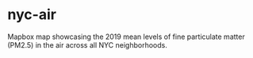 # nyc-air
Mapbox map showcasing the 2019 mean levels of fine particulate matter (PM2.5) in the air across all NYC neighborhoods. 
